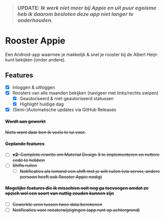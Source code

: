 > ### UPDATE: *Ik werk niet meer bij Appie en uit puur egoisme heb ik daarom besloten deze app niet langer te onderhouden.*

# Rooster Appie

Een Android-app waarmee je makkelijk & snel je rooster bij de Albert Heijn kunt bekijken (onder andere).

## Features

- [x] Inloggen & uitloggen
- [x] Roosters van alle maanden bekijken (navigeer met links/rechts swipen)
    - [x] Geautoriseerd & niet-geautoriseerd statussen
    - [x] Highlight huidige dag
- [x] (Semi-)Automatische updates via GitHub Releases

#### ~~Wordt aan gewerkt~~

~~Niets want daar ben ik veels te lui voor.~~

#### ~~Geplande features~~

- [ ] ~~**v2**: Complete rewrite om Material Design 3 te implementeren en nettere code te hebben~~
- [ ] ~~Shifts ruilen~~
  - [ ] ~~Notificaties als iemand een shift met je wilt ruilen (via server, 
  andere persoon heeft ook Rooster Appie nodig)~~

#### ~~Mogelijke features die ik misschien ooit nog ga toevoegen omdat ze opzich wel een soort van nuttig zouden kunnen zijn~~

- [ ] ~~Gewerkte uren tussen twee data berekenen~~
- [ ] ~~Notificaties voor roosterwijzigingen (app runt op achtergrond)~~
